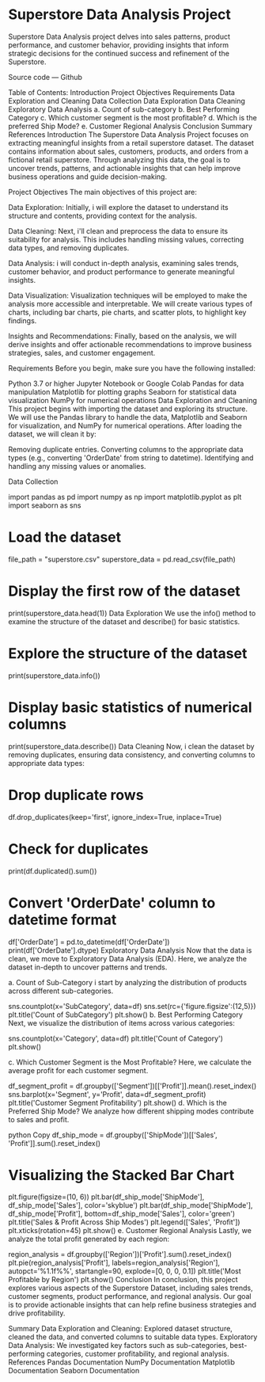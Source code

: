 # Superstore Data Analysis Project

Superstore Data Analysis project delves into sales patterns, product performance, and customer behavior, providing insights that inform strategic decisions for the continued success and refinement of the Superstore.

Source code — Github

Table of Contents:
Introduction
Project Objectives
Requirements
Data Exploration and Cleaning
Data Collection
Data Exploration
Data Cleaning
Exploratory Data Analysis
a. Count of sub-category
b. Best Performing Category
c. Which customer segment is the most profitable?
d. Which is the preferred Ship Mode?
e. Customer Regional Analysis
Conclusion
Summary
References
Introduction
The Superstore Data Analysis Project focuses on extracting meaningful insights from a retail superstore dataset. The dataset contains information about sales, customers, products, and orders from a fictional retail superstore. Through analyzing this data, the goal is to uncover trends, patterns, and actionable insights that can help improve business operations and guide decision-making.

Project Objectives
The main objectives of this project are:

Data Exploration: Initially, i will explore the dataset to understand its structure and contents, providing context for the analysis.

Data Cleaning: Next, i'll clean and preprocess the data to ensure its suitability for analysis. This includes handling missing values, correcting data types, and removing duplicates.

Data Analysis: i will conduct in-depth analysis, examining sales trends, customer behavior, and product performance to generate meaningful insights.

Data Visualization: Visualization techniques will be employed to make the analysis more accessible and interpretable. We will create various types of charts, including bar charts, pie charts, and scatter plots, to highlight key findings.

Insights and Recommendations: Finally, based on the analysis, we will derive insights and offer actionable recommendations to improve business strategies, sales, and customer engagement.

Requirements
Before you begin, make sure you have the following installed:

Python 3.7 or higher
Jupyter Notebook or Google Colab
Pandas for data manipulation
Matplotlib for plotting graphs
Seaborn for statistical data visualization
NumPy for numerical operations
Data Exploration and Cleaning
This project begins with importing the dataset and exploring its structure. We will use the Pandas library to handle the data, Matplotlib and Seaborn for visualization, and NumPy for numerical operations. After loading the dataset, we will clean it by:

Removing duplicate entries.
Converting columns to the appropriate data types (e.g., converting 'OrderDate' from string to datetime).
Identifying and handling any missing values or anomalies.

Data Collection

import pandas as pd
import numpy as np
import matplotlib.pyplot as plt
import seaborn as sns

# Load the dataset
file_path = "superstore.csv"
superstore_data = pd.read_csv(file_path)

# Display the first row of the dataset
print(superstore_data.head(1))
Data Exploration
We use the info() method to examine the structure of the dataset and describe() for basic statistics.

# Explore the structure of the dataset
print(superstore_data.info())

# Display basic statistics of numerical columns
print(superstore_data.describe())
Data Cleaning
Now, i clean the dataset by removing duplicates, ensuring data consistency, and converting columns to appropriate data types:


# Drop duplicate rows
df.drop_duplicates(keep='first', ignore_index=True, inplace=True)

# Check for duplicates
print(df.duplicated().sum())

# Convert 'OrderDate' column to datetime format
df['OrderDate'] = pd.to_datetime(df['OrderDate'])
print(df['OrderDate'].dtype)
Exploratory Data Analysis
Now that the data is clean, we move to Exploratory Data Analysis (EDA). Here, we analyze the dataset in-depth to uncover patterns and trends.

a. Count of Sub-Category
 i start by analyzing the distribution of products across different sub-categories.


sns.countplot(x='SubCategory', data=df)
sns.set(rc={'figure.figsize':(12,5)})
plt.title('Count of SubCategory')
plt.show()
b. Best Performing Category
Next, we visualize the distribution of items across various categories:



sns.countplot(x='Category', data=df)
plt.title('Count of Category')
plt.show()

c. Which Customer Segment is the Most Profitable?
Here, we calculate the average profit for each customer segment.


df_segment_profit = df.groupby(['Segment'])[['Profit']].mean().reset_index()
sns.barplot(x='Segment', y='Profit', data=df_segment_profit)
plt.title('Customer Segment Profitability')
plt.show()
d. Which is the Preferred Ship Mode?
We analyze how different shipping modes contribute to sales and profit.

python
Copy
df_ship_mode = df.groupby(['ShipMode'])[['Sales', 'Profit']].sum().reset_index()

# Visualizing the Stacked Bar Chart
plt.figure(figsize=(10, 6))
plt.bar(df_ship_mode['ShipMode'], df_ship_mode['Sales'], color='skyblue')
plt.bar(df_ship_mode['ShipMode'], df_ship_mode['Profit'], bottom=df_ship_mode['Sales'], color='green')
plt.title('Sales & Profit Across Ship Modes')
plt.legend(['Sales', 'Profit'])
plt.xticks(rotation=45)
plt.show()
e. Customer Regional Analysis
Lastly, we analyze the total profit generated by each region:


region_analysis = df.groupby(['Region'])['Profit'].sum().reset_index()
plt.pie(region_analysis['Profit'], labels=region_analysis['Region'], autopct='%1.1f%%', startangle=90, explode=[0, 0, 0, 0.1])
plt.title('Most Profitable by Region')
plt.show()
Conclusion
In conclusion, this project explores various aspects of the Superstore Dataset, including sales trends, customer segments, product performance, and regional analysis. Our goal is to provide actionable insights that can help refine business strategies and drive profitability.

Summary
Data Exploration and Cleaning: Explored dataset structure, cleaned the data, and converted columns to suitable data types.
Exploratory Data Analysis: We investigated key factors such as sub-categories, best-performing categories, customer profitability, and regional analysis.
References
Pandas Documentation
NumPy Documentation
Matplotlib Documentation
Seaborn Documentation
